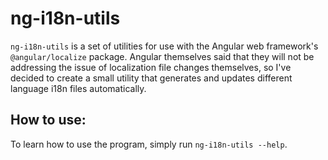 # ng-i18n-utils

`ng-i18n-utils` is a set of utilities for use with the Angular web framework's `@angular/localize` package.
Angular themselves said that they will not be addressing the issue of localization file changes themselves, 
so I've decided to create a small utility that generates and updates different language i18n files automatically.

## 

## How to use:
To learn how to use the program, simply run `ng-i18n-utils --help`.